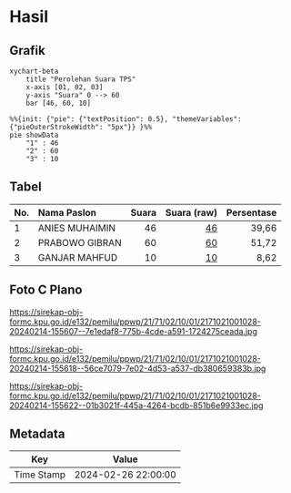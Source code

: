 # Hasil

## Grafik

```mermaid
xychart-beta
    title "Perolehan Suara TPS"
    x-axis [01, 02, 03]
    y-axis "Suara" 0 --> 60
    bar [46, 60, 10]
```

```mermaid
%%{init: {"pie": {"textPosition": 0.5}, "themeVariables": {"pieOuterStrokeWidth": "5px"}} }%%
pie showData
    "1" : 46
    "2" : 60
    "3" : 10
```

## Tabel

| No. | Nama Paslon    | Suara | Suara (raw) | Persentase |
|:--- |:-------------- | -----:| -----------:| ----------:|
| 1   | ANIES MUHAIMIN | 46    | [46][p-1]   | 39,66      |
| 2   | PRABOWO GIBRAN | 60    | [60][p-2]   | 51,72      |
| 3   | GANJAR MAHFUD  | 10    | [10][p-3]   | 8,62       |


[p-1]: https://github.com/gigit-pemilu/pemilu-2024-21-kepulauan-riau/blob/main/pilpres/hitung-suara/sub/21-kepulauan-riau/sub/71-kota-batam/sub/02-batu-ampar/sub/1001-tanjung-sengkuang/sub/028-tps/sub/paslon-1.txt
[p-2]: https://github.com/gigit-pemilu/pemilu-2024-21-kepulauan-riau/blob/main/pilpres/hitung-suara/sub/21-kepulauan-riau/sub/71-kota-batam/sub/02-batu-ampar/sub/1001-tanjung-sengkuang/sub/028-tps/sub/paslon-2.txt
[p-3]: https://github.com/gigit-pemilu/pemilu-2024-21-kepulauan-riau/blob/main/pilpres/hitung-suara/sub/21-kepulauan-riau/sub/71-kota-batam/sub/02-batu-ampar/sub/1001-tanjung-sengkuang/sub/028-tps/sub/paslon-3.txt

## Foto C Plano

https://sirekap-obj-formc.kpu.go.id/e132/pemilu/ppwp/21/71/02/10/01/2171021001028-20240214-155607--7e1edaf8-775b-4cde-a591-1724275ceada.jpg

https://sirekap-obj-formc.kpu.go.id/e132/pemilu/ppwp/21/71/02/10/01/2171021001028-20240214-155618--56ce7079-7e02-4d53-a537-db380659383b.jpg

https://sirekap-obj-formc.kpu.go.id/e132/pemilu/ppwp/21/71/02/10/01/2171021001028-20240214-155622--01b3021f-445a-4264-bcdb-851b6e9933ec.jpg


## Metadata

| Key        | Value               |
| ---------- | ------------------- |
| Time Stamp | 2024-02-26 22:00:00 |



